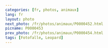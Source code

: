 ```yaml
---
categories: [fr, photos, animaux]
lang: fr
layout: photo
next_photo: /fr/photos/animaux/P0000452.html
picname: P0000453
prev_photo: /fr/photos/animaux/P0000454.html
tags: [Fotofalle, Leopard]
---
```

